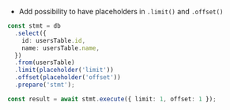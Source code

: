 - Add possibility to have placeholders in `.limit()` and `.offset()`

```ts
const stmt = db
  .select({
    id: usersTable.id,
    name: usersTable.name,
  })
  .from(usersTable)
  .limit(placeholder('limit'))
  .offset(placeholder('offset'))
  .prepare('stmt');

const result = await stmt.execute({ limit: 1, offset: 1 });
```
